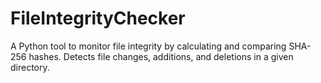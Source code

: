 # FileIntegrityChecker
A Python tool to monitor file integrity by calculating and comparing SHA-256 hashes. Detects file changes, additions, and deletions in a given directory.
